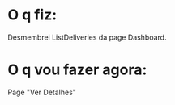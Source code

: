 # O q fiz:

Desmembrei ListDeliveries da page Dashboard.

# O q vou fazer agora:

Page "Ver Detalhes"
